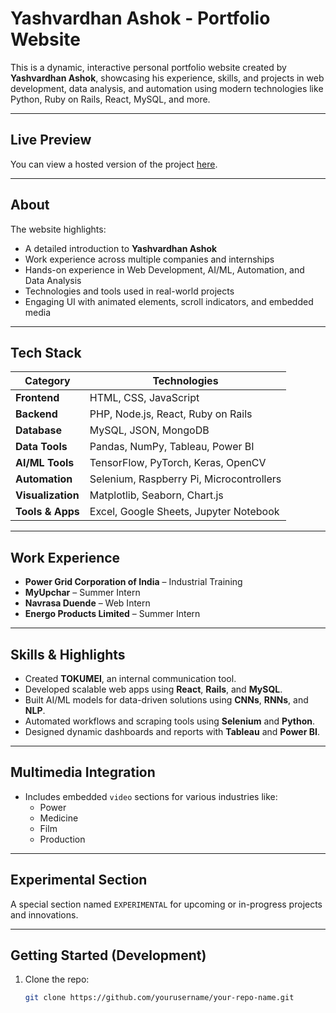 # Yashvardhan Ashok - Portfolio Website

This is a dynamic, interactive personal portfolio website created by **Yashvardhan Ashok**, showcasing his experience, skills, and projects in web development, data analysis, and automation using modern technologies like Python, Ruby on Rails, React, MySQL, and more.

---

## Live Preview

You can view a hosted version of the project [here](https://yashvardhanashok.github.io/profile/).

---

## About

The website highlights:

- A detailed introduction to **Yashvardhan Ashok**
- Work experience across multiple companies and internships
- Hands-on experience in Web Development, AI/ML, Automation, and Data Analysis
- Technologies and tools used in real-world projects
- Engaging UI with animated elements, scroll indicators, and embedded media

---

## Tech Stack

| Category          | Technologies                             |
| ----------------- | ---------------------------------------- |
| **Frontend**      | HTML, CSS, JavaScript                    |
| **Backend**       | PHP, Node.js, React, Ruby on Rails       |
| **Database**      | MySQL, JSON, MongoDB                     |
| **Data Tools**    | Pandas, NumPy, Tableau, Power BI         |
| **AI/ML Tools**   | TensorFlow, PyTorch, Keras, OpenCV       |
| **Automation**    | Selenium, Raspberry Pi, Microcontrollers |
| **Visualization** | Matplotlib, Seaborn, Chart.js            |
| **Tools & Apps**  | Excel, Google Sheets, Jupyter Notebook   |

---

## Work Experience

- **Power Grid Corporation of India** – Industrial Training
- **MyUpchar** – Summer Intern
- **Navrasa Duende** – Web Intern
- **Energo Products Limited** – Summer Intern

---

## Skills & Highlights

- Created **TOKUMEI**, an internal communication tool.
- Developed scalable web apps using **React**, **Rails**, and **MySQL**.
- Built AI/ML models for data-driven solutions using **CNNs**, **RNNs**, and **NLP**.
- Automated workflows and scraping tools using **Selenium** and **Python**.
- Designed dynamic dashboards and reports with **Tableau** and **Power BI**.

---

## Multimedia Integration

- Includes embedded `video` sections for various industries like:
  - Power
  - Medicine
  - Film
  - Production

---

## Experimental Section

A special section named `EXPERIMENTAL` for upcoming or in-progress projects and innovations.

---

## Getting Started (Development)

1. Clone the repo:
   ```bash
   git clone https://github.com/yourusername/your-repo-name.git
   ```

